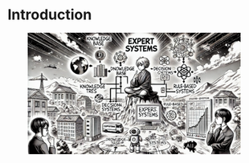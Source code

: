 # Introduction



<figure><img src="../.gitbook/assets/image (83).png" alt=""><figcaption></figcaption></figure>

